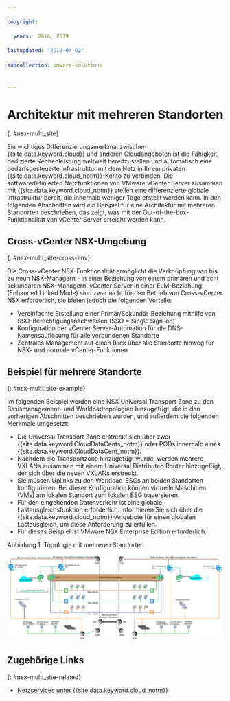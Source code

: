 ```yaml
---

copyright:

  years:  2016, 2019

lastupdated: "2019-04-02"

subcollection: vmware-solutions


---
```


# Architektur mit mehreren Standorten
{: #nsx-multi_site}

Ein wichtiges Differenzierungsmerkmal zwischen {{site.data.keyword.cloud}} und anderen Cloudangeboten ist die Fähigkeit, dedizierte Rechenleistung weltweit bereitzustellen und automatisch eine bedarfsgesteuerte Infrastruktur mit dem Netz in Ihrem privaten {{site.data.keyword.cloud_notm}}-Konto zu verbinden. Die softwaredefinierten Netzfunktionen von VMware vCenter Server zusammen mit {{site.data.keyword.cloud_notm}} stellen eine differenzierte globale Infrastruktur bereit, die innerhalb weniger Tage erstellt werden kann. In den folgenden Abschnitten wird ein Beispiel für eine Architektur mit mehreren Standorten beschrieben, das zeigt, was mit der Out-of-the-box-Funktionalität von vCenter Server erreicht werden kann.

## Cross-vCenter NSX-Umgebung
{: #nsx-multi_site-cross-env}

Die Cross-vCenter NSX-Funktionalität ermöglicht die Verknüpfung von bis zu neun NSX-Managern - in einer Beziehung von einem primären und acht sekundären NSX-Managern. vCenter Server in einer ELM-Beziehung (Enhanced Linked Mode) sind zwar nicht für den Betrieb von Cross-vCenter NSX erforderlich, sie bieten jedoch die folgenden Vorteile:

* Vereinfachte Erstellung einer Primär/Sekundär-Beziehung mithilfe von SSO-Berechtigungsnachweisen (SSO = Single Sign-on)
* Konfiguration der vCenter Server-Automation für die DNS-Namensauflösung für alle verbundenen Standorte
* Zentrales Management auf einen Blick über alle Standorte hinweg für NSX- und normale vCenter-Funktionen

## Beispiel für mehrere Standorte
{: #nsx-multi_site-example}

Im folgenden Beispiel werden eine NSX Universal Transport Zone zu den Basismanagement- und Workloadtopologien hinzugefügt, die in den vorherigen Abschnitten beschrieben wurden, und außerdem die folgenden Merkmale umgesetzt:

* Die Universal Transport Zone erstreckt sich über zwei {{site.data.keyword.CloudDataCents_notm}} oder PODs innerhalb eines {{site.data.keyword.CloudDataCent_notm}}.
* Nachdem die Transportzone hinzugefügt wurde, werden mehrere VXLANs zusammen mit einem Universal Distributed Router hinzugefügt, der sich über die neuen VXLANs erstreckt.
* Sie müssen Uplinks zu den Workload-ESGs an beiden Standorten konfigurieren. Bei dieser Konfiguration können virtuelle Maschinen (VMs) am lokalen Standort zum lokalen ESG traversieren.
* Für den eingehenden Datenverkehr ist eine globale Lastausgleichsfunktion erforderlich. Informieren Sie sich über die {{site.data.keyword.cloud_notm}}-Angebote für einen globalen Lastausgleich, um diese Anforderung zu erfüllen.
* Für dieses Beispiel ist VMware NSX Enterprise Edition erforderlich.

Abbildung 1. Topologie mit mehreren Standorten

![Topologie mit mehreren Standorten](multisite_topology.svg "Topologie mit mehreren Standorten")

## Zugehörige Links
{: #nsx-multi_site-related}

* [Netzservices unter {{site.data.keyword.cloud_notm}}](/docs/services/vmwaresolutions/archiref/nsx?topic=vmware-solutions-nsx-networking_services)

